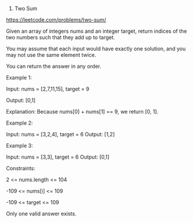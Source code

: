 1. Two Sum

https://leetcode.com/problems/two-sum/

Given an array of integers nums and an integer target, return indices of the two numbers such that they add up to target.


You may assume that each input would have exactly one solution, and you may not use the same element twice.





You can return the answer in any order.


 

Example 1:

Input: nums = [2,7,11,15], target = 9


Output: [0,1]

Explanation: Because nums[0] + nums[1] == 9, we return [0, 1].

Example 2:

Input: nums = [3,2,4], target = 6
Output: [1,2]

Example 3:

Input: nums = [3,3], target = 6
Output: [0,1]
 

Constraints:

2 <= nums.length <= 104

-109 <= nums[i] <= 109

-109 <= target <= 109

Only one valid answer exists.
